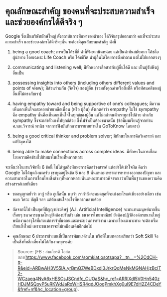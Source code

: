 คุณลักษณะสำคัญ ของคนที่จะประสบความสำเร็จ และช่วยองค์กรได้ดีจริง ๆ
===

Google ซึ่งเป็นบริษัทยักษ์ใหญ่ ตั้งสถาบันการศึกษาของตัวเอง ได้วิจัยสรุปออกมาว่า คนที่จะประสบความสำเร็จ และช่วยองค์กรได้ดีจริงๆนั้น จะต้องมีคุณลักษณะสำคัญ ดังนี้

1. being a good coach; การเป็นโค้ชที่ดี คำนี้ฟังยากนิดหน่อย แต่เป็นคำทันสมัยมาก โค้ชคือผู้นำทาง โดยเฉพาะ Life Coach หรือ โค้ชชีวิต นำผู้อื่นได้โดยการตั้งคำถาม แต่ไม่ใช่บอกตรงๆ

2. communicating and listening well; มีทักษะการสื่อสารกับผู้อื่นได้ดี และ เป็นผู้รับฟังผู้อื่นเป็น

3. possessing insights into others (including others different values and points of view); มีส่วนร่วมกับ (จิตใจ) ของผู้อื่น (รวมทั้งคุณค่าหรือสิ่งที่ดี หรือทัศนคติของผู้อื่นที่ไม่ตรงกับเรา)

4. having empathy toward and being supportive of one’s colleagues; มีความเห็นอกเห็นใจและคอยช่วยเหลือเพื่อน (หรือ ผู้อื่น) สังเกตคำว่า empathy ไม่ใช่ sympathy คือ empathy นั้นคือเห็นอกเห็นใจในทุกข์ของผู้อื่น แต่ไม่ถลำจนตัวเราทุกข์ไปด้วย ต่างกับ sympathy ซึ่งจะถลำตัวเองไปทุกข์ด้วย ซึ่งไม่จำเป็นต้องขนาดนั้น (ข้อนี้ผมเรียนรู้จากท่าน ศ.นพ.วิจารณ์ พานิช จากการฟังบันทึกการบรรยายท่านใน GoToKnow โดยตรง)

5. being a good critical thinker and problem solver; มีทักษะในการคิดวิเคราะห์ และแก้ปัญหาได้

6. being able to make connections across complex ideas. มีทักษะในการเชื่อมโยงความคิดข้ามไปข้ามมาในเรื่องที่หลากหลาย

จะเห็นว่าในงานวิจัยทั้ง 6 ข้อนี้ ไม่ได้พูดถึงทักษะการคิดสร้างสรรค์ แต่อย่าได้เข้าใจผิด คิดว่า Google ไม่ได้พูดถึงนะครับ เขาพูดอยู่ในข้อ 5 และ 6 นั่นแหละ เพราะการหาทางออกของปัญหา และความสามารถในการเชื่อมโยงสิ่งต่างๆที่หลากหลายนั่นแหละสามารถพิจารณาว่าเป็นพื้นฐานของความคิดสร้างสรรค์เลยทีเดียว

- ขออนุญาตย้ำว่า อากู๋ หรือ กูเกิ้ลนั้น พบว่า เรากำลังจะหมดยุคที่จะเก่งอะไรแต่เพียงอย่างเดียว เช่น หมอ วิศวะ บัญชี ฯลฯ แต่ต้องสนใจอะไรที่หลากหลายด้วย

- ถัดจากนี้ไป เป็นยุคที่ปัญญาประดิษฐ์ (A.I. Artificial Intelligence) จะมาแทนมนุษย์มากขึ้นเรื่อยๆ ธนาคารขนาดใหญ่ยังต้องปรับตัว เช่น ธนาคารไทยพาณิชย์ ยังต้องปฏิวัติองค์กรขนานใหญ่ พนักงานอาวุโสที่เก่งแค่การจำขั้นตอนและกระบวนการทำงาน เฉพาะเรื่องเฉพาะทาง จะต้องเริ่มเรียนสิ่งใหม่ เพราะธนาคารจะไม่เหมือนเดิมอีกต่อไป

- คุณลักษณะ 6 ประการข้างบนที่เป็นการพัฒนาด้านใน หรือที่ในบทความเรียกว่า Soft Skill จึงเป็นสิ่งที่หลีกเลี่ยงไม่ได้กับงานทุกระดับ

> Source: [FB : สมเกียรติ โอสถสภา(https://www.facebook.com/somkiat.osotsapa?__tn__=%2CdCH-R-R&eid=ARBwAH3V55lA_yrBmQZWeBDxdi3JrkrQoMeNkMGNAHjzBcIT2-WCzaeq4NvA6xHESCsJSCndfc_CUOaS&hc_ref=ARRlXdl5V0Hn540zHDJMSQoyP5uRKWdJaRoWHSR4qdJOogPmkhXg0uI9E7dH2Z4CDeY&fref=nf&hc_location=group).
<!--stackedit_data:
eyJoaXN0b3J5IjpbNjI0OTU0ODM2XX0=
-->
